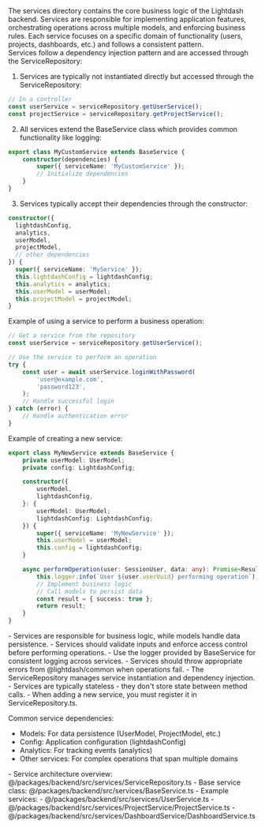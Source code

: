 <summary>
The services directory contains the core business logic of the Lightdash backend. Services are responsible for implementing application features, orchestrating operations across multiple models, and enforcing business rules. Each service focuses on a specific domain of functionality (users, projects, dashboards, etc.) and follows a consistent pattern.
</summary>

<howToUse>
Services follow a dependency injection pattern and are accessed through the ServiceRepository:

1. Services are typically not instantiated directly but accessed through the ServiceRepository:

```typescript
// In a controller
const userService = serviceRepository.getUserService();
const projectService = serviceRepository.getProjectService();
```

2. All services extend the BaseService class which provides common functionality like logging:

```typescript
export class MyCustomService extends BaseService {
    constructor(dependencies) {
        super({ serviceName: 'MyCustomService' });
        // Initialize dependencies
    }
}
```

3. Services typically accept their dependencies through the constructor:

```typescript
constructor({
  lightdashConfig,
  analytics,
  userModel,
  projectModel,
  // other dependencies
}) {
  super({ serviceName: 'MyService' });
  this.lightdashConfig = lightdashConfig;
  this.analytics = analytics;
  this.userModel = userModel;
  this.projectModel = projectModel;
}
```

</howToUse>

<codeExample>

Example of using a service to perform a business operation:

```typescript
// Get a service from the repository
const userService = serviceRepository.getUserService();

// Use the service to perform an operation
try {
    const user = await userService.loginWithPassword(
        'user@example.com',
        'password123',
    );
    // Handle successful login
} catch (error) {
    // Handle authentication error
}
```

Example of creating a new service:

```typescript
export class MyNewService extends BaseService {
    private userModel: UserModel;
    private config: LightdashConfig;

    constructor({
        userModel,
        lightdashConfig,
    }: {
        userModel: UserModel;
        lightdashConfig: LightdashConfig;
    }) {
        super({ serviceName: 'MyNewService' });
        this.userModel = userModel;
        this.config = lightdashConfig;
    }

    async performOperation(user: SessionUser, data: any): Promise<Result> {
        this.logger.info(`User ${user.userUuid} performing operation`);
        // Implement business logic
        // Call models to persist data
        const result = { success: true };
        return result;
    }
}
```

</codeExample>

<importantToKnow>
- Services are responsible for business logic, while models handle data persistence.
- Services should validate inputs and enforce access control before performing operations.
- Use the logger provided by BaseService for consistent logging across services.
- Services should throw appropriate errors from @lightdash/common when operations fail.
- The ServiceRepository manages service instantiation and dependency injection.
- Services are typically stateless - they don't store state between method calls.
- When adding a new service, you must register it in ServiceRepository.ts.

Common service dependencies:

-   Models: For data persistence (UserModel, ProjectModel, etc.)
-   Config: Application configuration (lightdashConfig)
-   Analytics: For tracking events (analytics)
-   Other services: For complex operations that span multiple domains
    </importantToKnow>

<links>
- Service architecture overview: @/packages/backend/src/services/ServiceRepository.ts
- Base service class: @/packages/backend/src/services/BaseService.ts
- Example services:
  - @/packages/backend/src/services/UserService.ts
  - @/packages/backend/src/services/ProjectService/ProjectService.ts
  - @/packages/backend/src/services/DashboardService/DashboardService.ts
</links>
